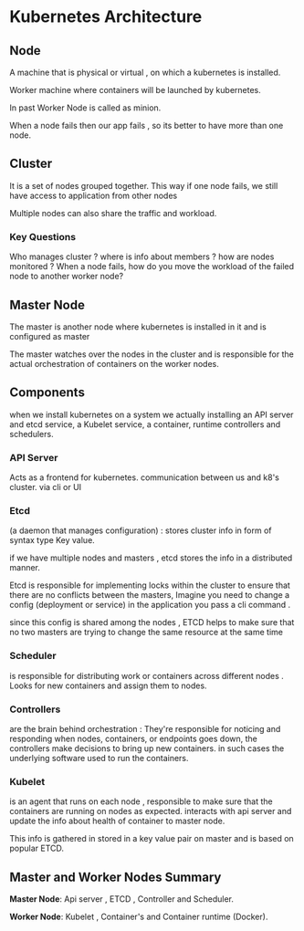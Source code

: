 # Kubernetes Architecture

## Node

A machine that is physical or virtual , on which a kubernetes is installed.

Worker machine where containers will be launched by kubernetes.

In past Worker Node is called as minion.

When a node fails then our app fails , so its better to have more than one node.

## Cluster

It is a set of nodes grouped together. This way if one node fails, we still have access to application from other nodes

Multiple nodes can also share the traffic and workload.

### Key Questions

Who manages cluster ? where is info about members ? how are nodes monitored ? When a node fails, how do you move the workload of the failed node to another worker node?

## Master Node

The master is another node where kubernetes is installed in it and is configured as master

The master watches over the nodes in the cluster and is responsible for the actual orchestration of containers on the worker nodes.

## Components

when we install kubernetes on a system we actually installing an API server and etcd service, a Kubelet service, a container, runtime controllers and schedulers.

### API Server

Acts as a frontend for kubernetes. communication between us and k8's cluster. via cli or UI

### Etcd

(a daemon that manages configuration) : stores cluster info in form of syntax type Key value.

if we have multiple nodes and masters , etcd stores the info in a distributed manner.

Etcd is responsible for implementing locks within the cluster to ensure that there are no conflicts between the masters, Imagine you need to change a config (deployment or service) in the application you pass a cli command .

since this config is shared among the nodes , ETCD helps to make sure that no two masters are trying to change the same resource at the same time

### Scheduler

is responsible for distributing work or containers across different nodes . Looks for new containers and assign them to nodes.

### Controllers

are the brain behind orchestration : They're responsible for noticing and responding when nodes, containers, or endpoints goes down, the controllers make decisions to bring up new containers. in such cases the underlying software used to run the containers.

### Kubelet

is an agent that runs on each node , responsible to make sure that the containers are running on nodes as expected. interacts with api server and update the info about health of container to master node.

This info is gathered in stored in a key value pair on master and is based on popular ETCD.

## Master and Worker Nodes Summary

**Master Node**: Api server , ETCD , Controller and Scheduler.

**Worker Node**: Kubelet , Container's and Container runtime (Docker).



